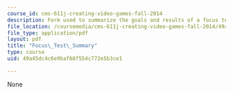 ```yaml
---
course_id: cms-611j-creating-video-games-fall-2014
description: Form used to summarize the goals and results of a focus test.
file_location: /coursemedia/cms-611j-creating-video-games-fall-2014/49a45dc4c6e9baf68f554c772e5b3ce1_MITCMS_611JF14_FocusReport.pdf
file_type: application/pdf
layout: pdf
title: "Focus\_Test\_Summary"
type: course
uid: 49a45dc4c6e9baf68f554c772e5b3ce1

---
```

None